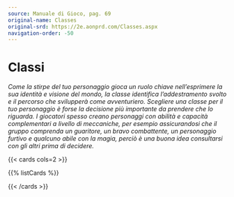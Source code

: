 ```yaml
---
source: Manuale di Gioco, pag. 69
original-name: Classes
original-srd: https://2e.aonprd.com/Classes.aspx
navigation-order: -50
---
```


# Classi

_Come la stirpe del tuo personaggio gioca un ruolo chiave nell’esprimere la sua
identità e visione del mondo, la classe identifica l’addestramento svolto e il
percorso che svilupperà come avventuriero. Scegliere una classe per il tuo
personaggio è forse la decisione più importante da prendere che lo riguarda. I
giocatori spesso creano personaggi con abilità e capacità complementari a
livello di meccaniche, per esempio assicurandosi che il gruppo comprenda un
guaritore, un bravo combattente, un personaggio furtivo e qualcuno abile con la
magia, perciò è una buona idea consultarsi con gli altri prima di decidere._

{{< cards cols=2 >}}

{{% listCards %}}

{{< /cards >}}
